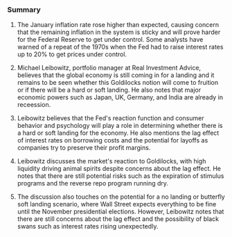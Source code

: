 ### Summary

1. The January inflation rate rose higher than expected, causing concern
that the remaining inflation in the system is sticky and will prove harder
for the Federal Reserve to get under control. Some analysts have warned of
a repeat of the 1970s when the Fed had to raise interest rates up to 20%
to get prices under control.

2. Michael Leibowitz, portfolio manager at Real Investment Advice, believes
that the global economy is still coming in for a landing and it remains to
be seen whether this Goldilocks notion will come to fruition or if there
will be a hard or soft landing. He also notes that major economic powers
such as Japan, UK, Germany, and India are already in receession.

3. Leibowitz believes that the Fed's reaction function and consumer behavior
and psychology will play a role in determining whether there is a hard or
soft landing for the economy. He also mentions the lag effect of interest
rates on borrowing costs and the potential for layoffs as companies try to
preserve their profit margins.

4. Leibowitz discusses the market's reaction to Goldilocks, with high liquidity
driving animal spirits despite concerns about the lag effect. He notes that
there are still potential risks such as the expiration of stimulus programs
and the reverse repo program running dry.

5. The discussion also touches on the potential for a no landing or butterfly
soft landing scenario, where Wall Street expects everything to be fine until
the November presidential elections. However, Leibowitz notes that there are
still concerns about the lag effect and the possibility of black swans such
as interest rates rising unexpectedly.

